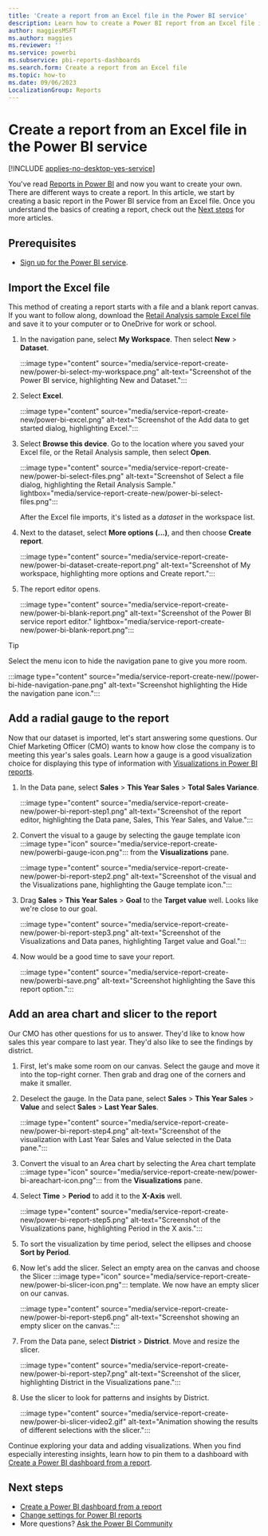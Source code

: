 ```yaml
---
title: 'Create a report from an Excel file in the Power BI service'
description: Learn how to create a Power BI report from an Excel file in the Power BI service by using the Retail Analysis sample.
author: maggiesMSFT
ms.author: maggies
ms.reviewer: ''
ms.service: powerbi
ms.subservice: pbi-reports-dashboards
ms.search.form: Create a report from an Excel file
ms.topic: how-to
ms.date: 09/06/2023
LocalizationGroup: Reports
---
```

# Create a report from an Excel file in the Power BI service

[!INCLUDE [applies-no-desktop-yes-service](../includes/applies-no-desktop-yes-service.md)]

You've read [Reports in Power BI](../consumer/end-user-reports.md) and now you want to create your own. There are different ways to create a report. In this article, we start by creating a basic report in the Power BI service from an Excel file. Once you understand the basics of creating a report, check out the [Next steps](#next-steps) for more articles.

## Prerequisites

* [Sign up for the Power BI service](../fundamentals/service-self-service-signup-for-power-bi.md).

## Import the Excel file

This method of creating a report starts with a file and a blank report canvas. If you want to follow along, download the [Retail Analysis sample Excel file](https://go.microsoft.com/fwlink/?LinkId=529778) and save it to your computer or to OneDrive for work or school.

1. In the navigation pane, select **My Workspace**. Then select **New** > **Dataset**.

    :::image type="content" source="media/service-report-create-new/power-bi-select-my-workspace.png" alt-text="Screenshot of the Power BI service, highlighting New and Dataset.":::

1. Select **Excel**.

    :::image type="content" source="media/service-report-create-new/power-bi-excel.png" alt-text="Screenshot of the Add data to get started dialog, highlighting Excel.":::

1. Select **Browse this device**. Go to the location where you saved your Excel file, or the Retail Analysis sample, then select **Open**.

    :::image type="content" source="media/service-report-create-new/power-bi-select-files.png" alt-text="Screenshot of Select a file dialog, highlighting the Retail Analysis Sample." lightbox="media/service-report-create-new/power-bi-select-files.png":::

    After the Excel file imports, it's listed as a *dataset* in the workspace list.

1. Next to the dataset, select **More options (...)**, and then choose **Create report**.

    :::image type="content" source="media/service-report-create-new/power-bi-dataset-create-report.png" alt-text="Screenshot of My workspace, highlighting more options and Create report.":::

1. The report editor opens.

    :::image type="content" source="media/service-report-create-new/power-bi-blank-report.png" alt-text="Screenshot of the Power BI service report editor." lightbox="media/service-report-create-new/power-bi-blank-report.png":::

> [!TIP]
> Select the menu icon to hide the navigation pane to give you more room.
>
> :::image type="content" source="media/service-report-create-new//power-bi-hide-navigation-pane.png" alt-text="Screenshot highlighting the Hide the navigation pane icon.":::

## Add a radial gauge to the report

Now that our dataset is imported, let's start answering some questions. Our Chief Marketing Officer (CMO) wants to know how close the company is to meeting this year's sales goals. Learn how a gauge is a good visualization choice for displaying this type of information with [Visualizations in Power BI reports](../visuals/power-bi-report-visualizations.md).

1. In the Data pane, select **Sales** > **This Year Sales** > **Total Sales Variance**.

    :::image type="content" source="media/service-report-create-new/power-bi-report-step1.png" alt-text="Screenshot of the report editor, highlighting the Data pane, Sales, This Year Sales, and Value.":::

1. Convert the visual to a gauge by selecting the gauge template icon :::image type="icon" source="media/service-report-create-new/powerbi-gauge-icon.png"::: from the **Visualizations** pane.

    :::image type="content" source="media/service-report-create-new/power-bi-report-step2.png" alt-text="Screenshot of the visual and the Visualizations pane, highlighting the Gauge template icon.":::

1. Drag **Sales** > **This Year Sales** > **Goal** to the **Target value** well. Looks like we're close to our goal.

    :::image type="content" source="media/service-report-create-new/power-bi-report-step3.png" alt-text="Screenshot of the Visualizations and Data panes, highlighting Target value and Goal.":::

1. Now would be a good time to save your report.

    :::image type="content" source="media/service-report-create-new/powerbi-save.png" alt-text="Screenshot highlighting the Save this report option.":::

## Add an area chart and slicer to the report

Our CMO has other questions for us to answer. They'd like to know how sales this year compare to last year. They'd also like to see the findings by district.

1. First, let's make some room on our canvas. Select the gauge and move it into the top-right corner. Then grab and drag one of the corners and make it smaller.

1. Deselect the gauge. In the Data pane, select **Sales** > **This Year Sales** > **Value** and select **Sales** > **Last Year Sales**.

    :::image type="content" source="media/service-report-create-new/power-bi-report-step4.png" alt-text="Screenshot of the visualization with Last Year Sales and Value selected in the Data pane.":::

1. Convert the visual to an Area chart by selecting the Area chart template :::image type="icon" source="media/service-report-create-new/power-bi-areachart-icon.png"::: from the **Visualizations** pane.

1. Select **Time** > **Period** to add it to the **X-Axis** well.

    :::image type="content" source="media/service-report-create-new/power-bi-report-step5.png" alt-text="Screenshot of the Visualizations pane, highlighting Period in the X axis.":::

1. To sort the visualization by time period, select the ellipses and choose **Sort by Period**.

1. Now let's add the slicer. Select an empty area on the canvas and choose the Slicer :::image type="icon" source="media/service-report-create-new/power-bi-slicer-icon.png"::: template. We now have an empty slicer on our canvas.

    :::image type="content" source="media/service-report-create-new/power-bi-report-step6.png" alt-text="Screenshot showing an empty slicer on the canvas.":::

1. From the Data pane, select **District** > **District**. Move and resize the slicer.

    :::image type="content" source="media/service-report-create-new/power-bi-report-step7.png" alt-text="Screenshot of the slicer, highlighting District in the Visualizations pane.":::

1. Use the slicer to look for patterns and insights by District.

    :::image type="content" source="media/service-report-create-new/power-bi-slicer-video2.gif" alt-text="Animation showing the results of different selections with the slicer.":::

Continue exploring your data and adding visualizations. When you find especially interesting insights, learn how to pin them to a dashboard with [Create a Power BI dashboard from a report](service-dashboard-create.md).

## Next steps

* [Create a Power BI dashboard from a report](service-dashboard-create.md)
* [Change settings for Power BI reports](power-bi-report-settings.md)
* More questions? [Ask the Power BI Community](https://community.powerbi.com/)
